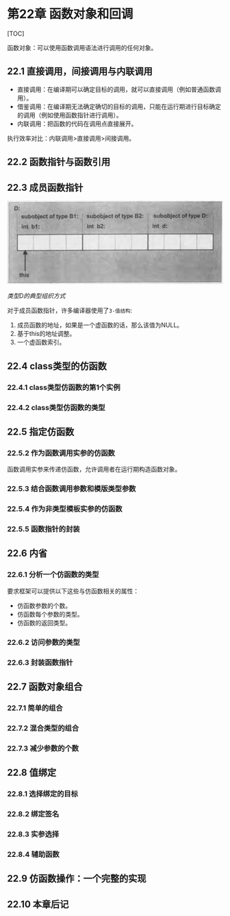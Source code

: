 # 第22章 函数对象和回调

[TOC]



函数对象：可以使用函数调用语法进行调用的任何对象。

## 22.1 直接调用，间接调用与内联调用

- 直接调用：在编译期可以确定目标的调用，就可以直接调用（例如普通函数调用）。
- 借鉴调用：在编译期无法确定确切的目标的调用，只能在运行期进行目标确定的调用（例如使用函数指针进行调用）。
- 内联调用：把函数的代码在调用点直接展开。

执行效率对比：内联调用>直接调用>间接调用。



## 22.2 函数指针与函数引用



## 22.3 成员函数指针

![22_1](res/22_1.png)

*类型D的典型组织方式*

对于成员函数指针，许多编译器使用了`3-值结构`:

1. 成员函数的地址，如果是一个虚函数的话，那么该值为NULL。
2. 基于this的地址调整。
3. 一个虚函数索引。



## 22.4 class类型的仿函数

### 22.4.1 class类型仿函数的第1个实例

### 22.4.2 class类型仿函数的类型



## 22.5 指定仿函数

### 22.5.2 作为函数调用实参的仿函数

函数调用实参来传递仿函数，允许调用者在运行期构造函数对象。

### 22.5.3 结合函数调用参数和模版类型参数

### 22.5.4 作为非类型模板实参的仿函数

### 22.5.5 函数指针的封装



## 22.6 内省

### 22.6.1 分析一个仿函数的类型

要求框架可以提供以下这些与仿函数相关的属性：

- 仿函数参数的个数。
- 仿函数每个参数的类型。
- 仿函数的返回类型。

### 22.6.2 访问参数的类型

### 22.6.3 封装函数指针



## 22.7 函数对象组合

### 22.7.1 简单的组合

### 22.7.2 混合类型的组合

### 22.7.3 减少参数的个数



## 22.8 值绑定

### 22.8.1 选择绑定的目标

### 22.8.2 绑定签名

### 22.8.3 实参选择

### 22.8.4 辅助函数



## 22.9 仿函数操作：一个完整的实现



## 22.10 本章后记

